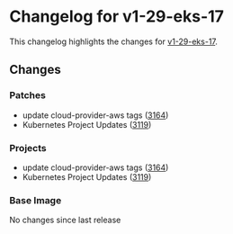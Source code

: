 # Changelog for v1-29-eks-17

This changelog highlights the changes for [v1-29-eks-17](https://github.com/aws/eks-distro/tree/v1-29-eks-17).

## Changes

### Patches
* update cloud-provider-aws tags ([3164](https://github.com/aws/eks-distro/pull/3164))
* Kubernetes Project Updates ([3119](https://github.com/aws/eks-distro/pull/3119))

### Projects
* update cloud-provider-aws tags ([3164](https://github.com/aws/eks-distro/pull/3164))
* Kubernetes Project Updates ([3119](https://github.com/aws/eks-distro/pull/3119))

### Base Image
No changes since last release

